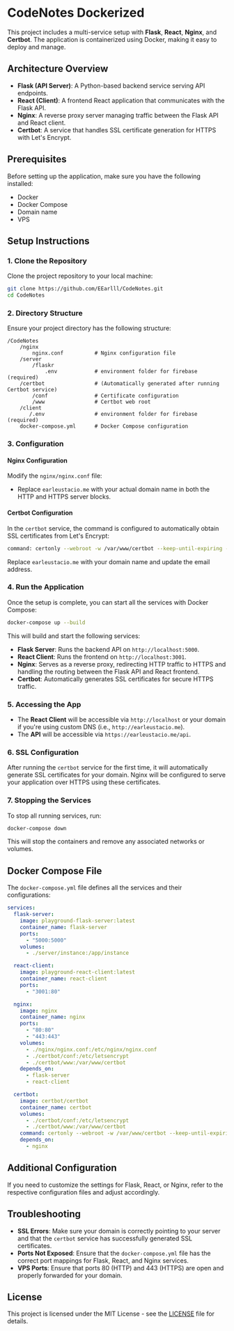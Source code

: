 
#  CodeNotes Dockerized

This project includes a multi-service setup with **Flask**, **React**, **Nginx**, and **Certbot**. The application is containerized using Docker, making it easy to deploy and manage.

## Architecture Overview

- **Flask (API Server)**: A Python-based backend service serving API endpoints.
- **React (Client)**: A frontend React application that communicates with the Flask API.
- **Nginx**: A reverse proxy server managing traffic between the Flask API and React client.
- **Certbot**: A service that handles SSL certificate generation for HTTPS with Let's Encrypt.

## Prerequisites

Before setting up the application, make sure you have the following installed:

- Docker
- Docker Compose
- Domain name
- VPS

## Setup Instructions

### 1. Clone the Repository

Clone the project repository to your local machine:

```bash
git clone https://github.com/EEarlll/CodeNotes.git
cd CodeNotes
```

### 2. Directory Structure

Ensure your project directory has the following structure:

```
/CodeNotes
    /nginx
        nginx.conf          # Nginx configuration file
    /server
        /flaskr
            .env            # environment folder for firebase (required)
    /certbot                # (Automatically generated after running Certbot service)
        /conf               # Certificate configuration
        /www                # Certbot web root
    /client
       /.env                # environment folder for firebase (required)
    docker-compose.yml      # Docker Compose configuration
```

### 3. Configuration

#### Nginx Configuration

Modify the `nginx/nginx.conf` file:

- Replace `earleustacio.me` with your actual domain name in both the HTTP and HTTPS server blocks.

#### Certbot Configuration

In the `certbot` service, the command is configured to automatically obtain SSL certificates from Let's Encrypt:

```bash
command: certonly --webroot -w /var/www/certbot --keep-until-expiring --email earleustacio@gmail.com -d earleustacio.me --agree-tos
```

Replace `earleustacio.me` with your domain name and update the email address.

### 4. Run the Application

Once the setup is complete, you can start all the services with Docker Compose:

```bash
docker-compose up --build
```

This will build and start the following services:
- **Flask Server**: Runs the backend API on `http://localhost:5000`.
- **React Client**: Runs the frontend on `http://localhost:3001`.
- **Nginx**: Serves as a reverse proxy, redirecting HTTP traffic to HTTPS and handling the routing between the Flask API and React frontend.
- **Certbot**: Automatically generates SSL certificates for secure HTTPS traffic.

### 5. Accessing the App

- The **React Client** will be accessible via `http://localhost` or your domain if you're using custom DNS (i.e., `http://earleustacio.me`).
- The **API** will be accessible via `https://earleustacio.me/api`.

### 6. SSL Configuration

After running the `certbot` service for the first time, it will automatically generate SSL certificates for your domain. Nginx will be configured to serve your application over HTTPS using these certificates.

### 7. Stopping the Services

To stop all running services, run:

```bash
docker-compose down
```

This will stop the containers and remove any associated networks or volumes.

## Docker Compose File

The `docker-compose.yml` file defines all the services and their configurations:

```yaml
services:
  flask-server:
    image: playground-flask-server:latest
    container_name: flask-server
    ports:
      - "5000:5000"
    volumes:
      - ./server/instance:/app/instance

  react-client:
    image: playground-react-client:latest
    container_name: react-client
    ports:
      - "3001:80"

  nginx:
    image: nginx
    container_name: nginx
    ports:
      - "80:80"
      - "443:443"
    volumes:
      - ./nginx/nginx.conf:/etc/nginx/nginx.conf
      - ./certbot/conf:/etc/letsencrypt
      - ./certbot/www:/var/www/certbot
    depends_on:
      - flask-server
      - react-client

  certbot:
    image: certbot/certbot
    container_name: certbot
    volumes:
      - ./certbot/conf:/etc/letsencrypt
      - ./certbot/www:/var/www/certbot
    command: certonly --webroot -w /var/www/certbot --keep-until-expiring --email earleustacio@gmail.com -d earleustacio.me --agree-tos
    depends_on:
      - nginx
```

## Additional Configuration

If you need to customize the settings for Flask, React, or Nginx, refer to the respective configuration files and adjust accordingly.

## Troubleshooting

- **SSL Errors**: Make sure your domain is correctly pointing to your server and that the `certbot` service has successfully generated SSL certificates.
- **Ports Not Exposed**: Ensure that the `docker-compose.yml` file has the correct port mappings for Flask, React, and Nginx services.
- **VPS Ports**: Ensure that ports 80 (HTTP) and 443 (HTTPS) are open and properly forwarded for your domain.
  
## License

This project is licensed under the MIT License - see the [LICENSE](LICENSE) file for details.